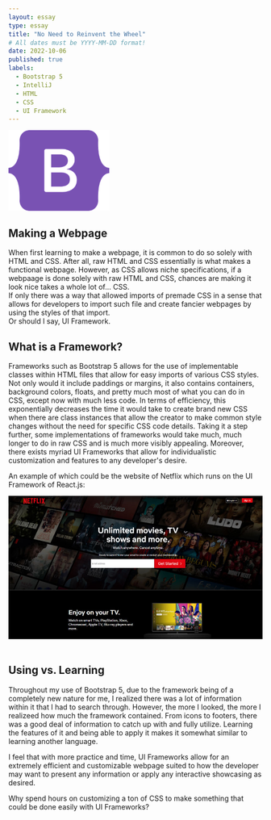 ```yaml
---
layout: essay
type: essay
title: "No Need to Reinvent the Wheel"
# All dates must be YYYY-MM-DD format!
date: 2022-10-06
published: true
labels:
  - Bootstrap 5
  - IntelliJ
  - HTML
  - CSS
  - UI Framework
---
```


<img width="200px" class="rounded float-start pe-4" src="../img/frameworkwheel/bootstrap5.png">


## Making a Webpage

When first learning to make a webpage, it is common to do so solely with HTML and CSS. After all, raw HTML and CSS essentially is what makes a functional webpage. 
However, as CSS allows niche specifications, if a webpaage is done solely with raw HTML and CSS, chances are making it look nice takes a whole lot of... CSS.
<br>
If only there was a way that allowed imports of premade CSS in a sense that allows for developers to import such file and create fancier webpages by using the styles of that import.<br>
Or should I say, UI Framework.

## What is a Framework?

Frameworks such as Bootstrap 5 allows for the use of implementable classes within HTML files that allow for easy imports of various CSS styles. 
Not only would it include paddings or margins, it also contains containers, background colors, floats, and pretty much most of what you can do in CSS, except now with much less code. 
In terms of efficiency, this exponentially decreases the time it would take to create brand new CSS when there are class instances that allow the creator to make common style changes without the need for specific CSS code details. 
Taking it a step further, some implementations of frameworks would take much, much longer to do in raw CSS and is much more visibly appealing.
Moreover, there exists myriad UI Frameworks that allow for individualistic customization and features to any developer's desire.

An example of which could be the website of Netflix which runs on the UI Framework of React.js: <br>
<center>
<img class="rounded pe-4" src="../img/frameworkwheel/Netflix.jpg" style="text-align: center;">
</center>
<br>

## Using vs. Learning

Throughout my use of Bootstrap 5, due to the framework being of a completely new nature for me, I realized there was a lot of information within it that I had to search through. However, the more I looked, the more I realizeed how much the framework contained. From icons to footers, there was a good deal of information to catch up with and fully utilize. Learning the features of it and being able to apply it makes it somewhat similar to learning another language.

I feel that with more practice and time, UI Frameworks allow for an extremely efficient and customizable webpage suited to how the developer may want to present any information or apply any interactive showcasing as desired.


Why spend hours on customizing a ton of CSS to make something that could be done easily with UI Frameworks?
